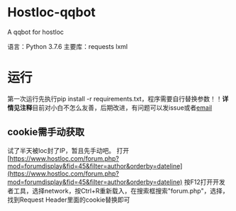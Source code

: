# Hostloc-qqbot
A qqbot for hostloc

语言：Python 3.7.6
主要库：requests lxml

# 运行
第一次运行先执行pip install -r requirements.txt，程序需要自行替换参数！！**详情见注释**目前对小白不怎么友善，后期改进，有问题可以发issue或者[email](mailto:lemoon@lemoon.ml)
## cookie需手动获取
试了半天被loc封了IP，暂且先手动吧。
打开[https://www.hostloc.com/forum.php?mod=forumdisplay&fid=45&filter=author&orderby=dateline](https://www.hostloc.com/forum.php?mod=forumdisplay&fid=45&filter=author&orderby=dateline)
按F12打开开发者工具，选择network，按Ctrl+R重新载入，在搜索框搜索"forum.php"，选择，找到Request Header里面的cookie替换即可
